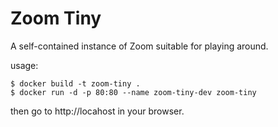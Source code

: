 
Zoom Tiny
=========

A self-contained instance of Zoom suitable for playing around.


usage:

    $ docker build -t zoom-tiny .
    $ docker run -d -p 80:80 --name zoom-tiny-dev zoom-tiny

then go to http://locahost in your browser.
